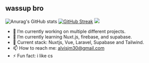 ## wassup bro
![Anurag's GitHub stats](https://github-readme-stats.vercel.app/api?username=alvisjohnmark&theme=tokyonight&show_icons=true)
[![GitHub Streak](https://github-readme-streak-stats.herokuapp.com?user=alvisjohnmark&theme=tokyonight)](https://git.io/streak-stats)
![](https://komarev.com/ghpvc/?username=alvisjohnmark&color=green)


- 🔭 I’m currently working on multiple different projects.
- 🌱 I’m currently learning Nuxt.js, firebase, and supabase.
- 💬 Current stack: Nuxtjs, Vue, Laravel, Supabase and Tailwind.
- 📫 How to reach me: alvisjm30@gmail.com
- ⚡ Fun fact: i like cs

